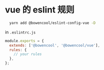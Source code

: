 # vue 的 eslint 规则

```bash
  yarn add @bowencool/eslint-config-vue -D
```

in `.eslintrc.js`

```js
module.exports = {
  extends: ['@bowencool', '@bowencool/vue'],
  rules: {
    // your rules
  },
};
```
